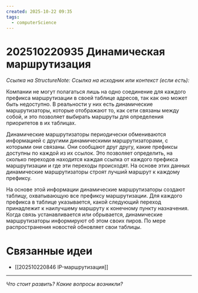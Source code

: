 ```yaml
---
created: 2025-10-22 09:35
tags:
  - computerScience
---
```

# 202510220935 Динамическая маршрутизация

*Ссылка на StructureNote:*
*Ссылка на исходник или контекст (если есть):*

Компании не могут полагаться лишь на одно соединение для каждого префикса маршрутизации в своей таблице адресов, так как оно может быть недоступно. В реальности у них есть динамические маршрутизаторы, которые отображают то, как сети связаны между собой, и это позволяет выбирать маршруты для определения приоритетов в их таблицах.

Динамические маршрутизаторы периодически обмениваются информацией с другими динамическими маршрутизаторами, c которыми они связаны. Они сообщают друг другу, какие префиксы доступны по каждой из их ссылок. Это позволяет определить, на сколько переходов находится каждая ссылка от каждого префикса маршрутизации и где эти переходы происходят. На основе этих данных динамические маршрутизаторы строят лучший маршрут к каждому префиксу.

На основе этой информации динамические маршрутизаторы создают таблицу, охватывающую все префиксу маршрутизации. Для каждого префикса в таблице указывается, какой следующий переход принадлежит к наилучшему маршруту к конечному пункту назначения. Когда связь устанавливается или обрывается, динамические маршрутизаторы информируют об этом своих пиров. По мере распространения новостей обновляет свои таблицы.

# Связанные идеи

- [[202510220846 IP-маршрутизация]]

---

*Что стоит развить? Какие вопросы возникли?*
